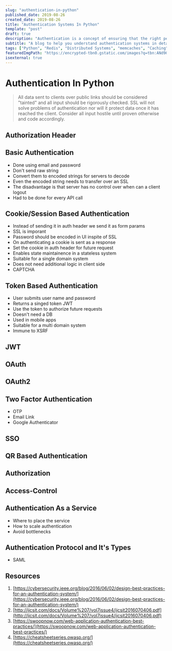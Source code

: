 ```yaml
---
slug: "authentication-in-python"
published_date: 2019-08-26
created_date: 2019-08-26
title: "Authentication Systems In Python"
template: "post"
draft: true
description: "Authentication is a concept of ensuring that the right people gets access to the information. The age old concept of lock and key has evolved into todays multi-variant authentication systems"
subtitle: "A blog to help you understand authentication systems in detail"
tags: ["Python", "Redis", "Distributed Systems", "memcaches", "Caching"]
featuredImgPath: "https://encrypted-tbn0.gstatic.com/images?q=tbn:ANd9GcR9h6iIiO_eWQ6phlajVLhXFsbvxd-tW5f4bnjmpkWEx8UMpCP6MA"
isexternal: true
---
```


# Authentication In Python
> All data sent to clients over public links should be considered "tainted" and all input should be rigorously checked. SSL will not solve problems of authentication nor will it protect data once it has reached the client. Consider all input hostile until proven otherwise and code accordingly.

## Authorization Header

## Basic Authentication

- Done using email and password
- Don't send raw string
- Convert them to encoded strings for servers to decode
- Even the encoded string needs to transfer over an SSL
- The disadvantage is that server has no control over when can a client logout
- Had to be done for every API call

## Cookie/Session Based Authentication
- Instead of sending it in auth header we send it as form params
- SSL is imporant 
- Password should be encoded in UI inspite of SSL
- On authenticating a cookie is sent as a response
- Set the cookie in auth header for future request
- Enables state maintainence in a stateless system
- Suitable for a single domain system
- Does not need additional logic in client side
- CAPTCHA

## Token Based Authentication
- User submits user name and password
- Returns a singed token JWT 
- Use the token to authorize future requests
- Doesn't need a DB
- Used in mobile apps
- Suitable for a multi domain system
- Immune to XSRF

## JWT 

## OAuth

## OAuth2

## Two Factor Authentication
- OTP
- Email Link
- Google Authenticator

## SSO

## QR Based Authentication

## Authorization

## Access-Control

## Authentication As a Service
- Where to place the service
- How to scale authentication
- Avoid bottlenecks

## Authentication Protocol and It's Types 
- SAML

## Resources
1. [https://cybersecurity.ieee.org/blog/2016/06/02/design-best-practices-for-an-authentication-system/](https://cybersecurity.ieee.org/blog/2016/06/02/design-best-practices-for-an-authentication-system/)
2. [http://ijcsit.com/docs/Volume%207/vol7issue4/ijcsit2016070406.pdf](http://ijcsit.com/docs/Volume%207/vol7issue4/ijcsit2016070406.pdf)
3. [https://swoopnow.com/web-application-authentication-best-practices/](https://swoopnow.com/web-application-authentication-best-practices/)
4. [https://cheatsheetseries.owasp.org/](https://cheatsheetseries.owasp.org/)
